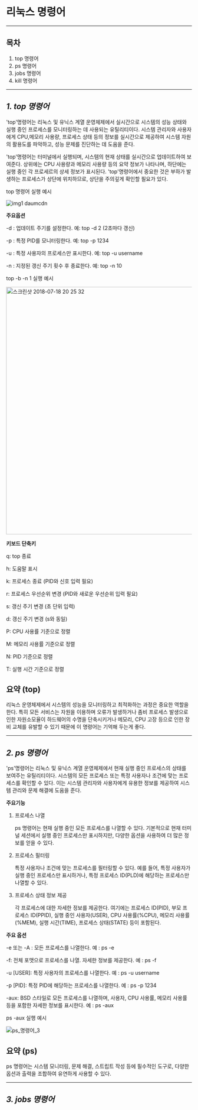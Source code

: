 # 리눅스 명령어
***

## 목차

1. top 명령어
2. ps 명령어
3. jobs 명령어
4. kill 명령어
***

   
## ___1. top 명령어___

'top'명령어는 리눅스 및 유닉스 계열 운영체제에서 실시간으로 시스템의 성능 상태와 실행 중인 프로세스를 모니터링하는 데 사용되는 유틸리티이다. 시스템 관리자와 사용자에게 CPU,메모리 사용량, 프로세스 상태 등의 정보를 실시간으로 제공하여 시스템 자원의 활용도를 파악하고, 성능 문제를 진단하는 데 도움을 준다. 


'top'명령어는 터미널에서 실행되며, 시스템의 현재 상태를 실시간으로 업데이트하여 보여준다. 상위에는 CPU 사용량과 메모리 사용량 등의 요약 정보가 나타나며, 하단에는 실행 중인 각 프로세르의 상세 정보가 표시된다. 'top'명령어에서 중요한 것은 부하가 발생하는 프로세스가 상단에 위치하므로, 상단을 주의깊게 확인할 필요가 있다.


top 명령어 실행 예시


![img1 daumcdn](https://github.com/parkbongbong/parkmiseon/assets/171305388/fa007298-766b-4dd1-b949-7f6f768ff727)

    
__주요옵션__

-d : 업데이트 주기를 설정한다. 예: top -d 2 (2초마다 갱신)


-p : 특정 PID를 모니터링한다. 예: top -p 1234


-u : 특정 사용자의 프로세스만 표시한다. 예: top -u username


-n : 지정된 갱신 주기 횟수 후 종료한다. 예: top -n 10


top -b -n 1 실행 예시


<img width="670" alt="스크린샷 2018-07-18 20 25 32" src="https://github.com/parkbongbong/parkmiseon/assets/171305388/0499d32d-3e20-4977-aa4c-08821d00aaaf">




__키보드 단축키__

q: top 종료


h: 도움말 표시


k: 프로세스 종료 (PID와 신호 입력 필요)


r: 프로세스 우선순위 변경 (PID와 새로운 우선순위 입력 필요)


s: 갱신 주기 변경 (초 단위 입력)


d: 갱신 주기 변경 (s와 동일)


P: CPU 사용률 기준으로 정렬


M: 메모리 사용률 기준으로 정렬


N: PID 기준으로 정렬


T: 실행 시간 기준으로 정렬


## 요약 (top)

리눅스 운영체제에서 시스템의 성능을 모니터링하고 최적화하는 과정은 중요한 역할을 한다. 특히 모든 서비스는 자원을 이용하며 오류가 발생하거나 좀비 프로세스 발생으로 인한 자원소모율이 하드웨어의 수명을 단축시키거나 메모리, CPU 고장 등으로 인한 장비 교체를 유발할 수 있기 때문에 이 명령어는 기억해 두는게 좋다.
***

## ___2. ps 명령어___

'ps'명령어는 리눅스 및 유닉스 계열 운영체제에서 현재 실행 중인 프로세스의 상태를 보여주는 유틸리티이다. 시스템의 모든 프로세스 또는 특정 사용자나 조건에 맞는 프로세스를 확인할 수 있다. 이는 시스템 관리자와 사용자에게 유용한 정보를 제공하여 시스템 관리와 문제 해결에 도움을 준다.

__주요기능__

1. 프로세스 나열

   
   ps 명령어는 현재 실행 중인 모든 프로세스를 나열할 수 있다. 기본적으로 현재 터미널 세션에서 실행 중인 프로세스만 표시하지만, 다양한 옵션을 사용하여 더 많은 정보를 얻을 수 있다.

2. 프로세스 필터링

   
   특정 사용자나 조건에 맞는 프로세스를 필터링할 수 있다. 예를 들어, 특정 사용자가 실행 중인 프로세스만 표시하거나, 특정 프로세스 ID(PLD)에 해당하는 프로세스만 나열할 수 있다.

3. 프로세스 상태 정보 제공

   
   각 프로세스에 대한 자세한 정보를 제공한다. 여기에는 프로세스 ID(PID), 부모 프로세스 ID(PPID), 실행 중인 사용자(USER), CPU 사용률(%CPU), 메모리 사용률(%MEM), 실행 시간(TIME), 프로세스 상태(STATE) 등이 포함된다.


__주요 옵션__

-e 또는 -A : 모든 프로세스를 나열한다. 예 : ps -e

-f: 전체 포맷으로 프로세스를 나열. 자세한 정보를 제공한다. 예 : ps -f

-u [USER]: 특정 사용자의 프로세스를 나열한다. 예 : ps -u username

-p [PID]: 특정 PID에 해당하는 프로세스를 나열한다. 예 : ps -p 1234

-aux: BSD 스타일로 모든 프로세스를 나열하며, 사용자, CPU 사용률, 메모리 사용률 등을 포함한 자세한 정보를 표시한다. 예 : ps -aux

ps -aux 실행 예시

![ps_명령어_3](https://github.com/parkbongbong/parkmiseon/assets/171305388/4e87e68f-b75a-401b-b87b-b668c786bd85)


## 요약 (ps)
ps 명령어는 시스템 모니터링, 문제 해결, 스트립트 작성 등에 필수적인 도구로, 다양한 옵션과 출력을 조합하여 유연하게 사용할 수 있다.
***

## ___3. jobs 명령어___




